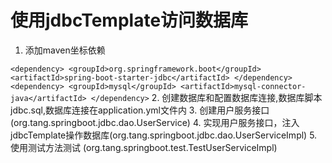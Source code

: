 # 使用jdbcTemplate访问数据库

1. 添加maven坐标依赖

`
  	<dependency>
    <groupId>org.springframework.boot</groupId>
    <artifactId>spring-boot-starter-jdbc</artifactId>
	</dependency>
	<dependency>
    <groupId>mysql</groupId>
    <artifactId>mysql-connector-java</artifactId>
	</dependency>
`
2. 创建数据库和配置数据库连接,数据库脚本jdbc.sql,数据库连接在application.yml文件内
3. 创建用户服务接口(org.tang.springboot.jdbc.dao.UserService)
4. 实现用户服务接口，注入jdbcTemplate操作数据库(org.tang.springboot.jdbc.dao.UserServiceImpl)
5. 使用测试方法测试 (org.tang.springboot.test.TestUserServiceImpl)